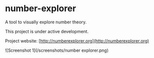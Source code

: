 # number-explorer
A tool to visually explore number theory.

This project is under active development.



Project website: [http://numberexplorer.org](http://numberexplorer.org)

![Screenshot 1](/screenshots/number explorer.png)
